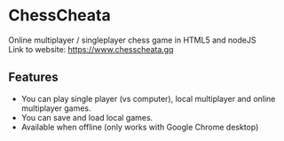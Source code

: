 # ChessCheata
Online multiplayer / singleplayer chess game in HTML5 and nodeJS <br />
Link to website: https://www.chesscheata.gq

## Features
 - You can play single player (vs computer), local multiplayer and online multiplayer games.
 - You can save and load local games.
 - Available when offline (only works with Google Chrome desktop)
